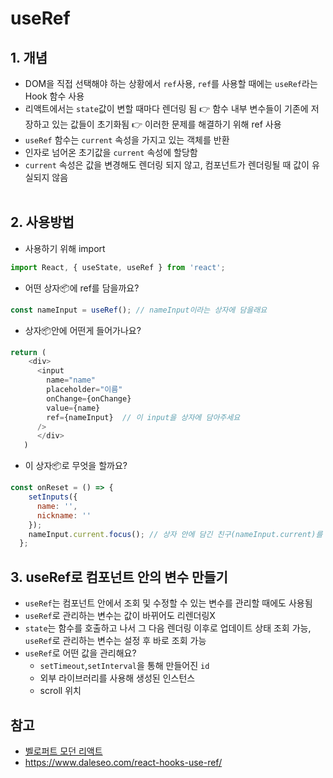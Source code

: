 # useRef
## 1. 개념
- DOM을 직접 선택해야 하는 상황에서 ```ref```사용, ```ref```를 사용할 때에는 ```useRef```라는 Hook 함수 사용
- 리액트에서는 ```state```값이 변할 때마다 렌더링 됨 👉 함수 내부 변수들이 기존에 저장하고 있는 값들이 초기화됨 👉 이러한 문제를 해결하기 위해 ref 사용
- ```useRef``` 함수는 ```current``` 속성을 가지고 있는 객체를 반환
- 인자로 넘어온 초기값을 ```current``` 속성에 할당함
- ```current``` 속성은 값을 변경해도 렌더링 되지 않고, 컴포넌트가 렌더링될 때 값이 유실되지 않음 <br><br>


## 2. 사용방법
- 사용하기 위해 import
```javascript
import React, { useState, useRef } from 'react';
```
- 어떤 상자📦에 ref를 담을까요?
```javascript
const nameInput = useRef(); // nameInput이라는 상자에 담을래요
```
- 상자📦안에 어떤게 들어가나요?
```javascript
return (
    <div>
      <input
        name="name"
        placeholder="이름"
        onChange={onChange}
        value={name}
        ref={nameInput}  // 이 input을 상자에 담아주세요
      />
      </div>
   )
```
- 이 상자📦로 무엇을 할까요?
```javascript
const onReset = () => {
    setInputs({
      name: '',
      nickname: ''
    });
    nameInput.current.focus(); // 상자 안에 담긴 친구(nameInput.current)를 focus 해주세요
  };
```
## 3. useRef로 컴포넌트 안의 변수 만들기
- ```useRef```는 컴포넌트 안에서 조회 및 수정할 수 있는 변수를 관리할 때에도 사용됨
- ```useRef```로 관리하는 변수는 값이 바뀌어도 리렌더링X
- ```state```는 함수를 호출하고 나서 그 다음 렌더링 이후로 업데이트 상태 조회 가능, ```useRef```로 관리하는 변수는 설정 후 바로 조회 가능
- ```useRef```로 어떤 값을 관리해요?
    - ```setTimeout```,```setInterval```을 통해 만들어진 ```id```
    - 외부 라이브러리를 사용해 생성된 인스턴스
    - scroll 위치




## 참고
- [벨로퍼트 모던 리액트](https://react.vlpt.us/basic/10-useRef.html)
- https://www.daleseo.com/react-hooks-use-ref/
